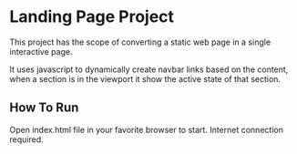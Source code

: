 # Landing Page Project


This project has the scope of converting a static web page in a single interactive page.

It uses javascript to dynamically create navbar links based on the content, when a section is in the viewport it show the active state of that section.

## How To Run

Open index.html file in your favorite browser to start. Internet connection required.